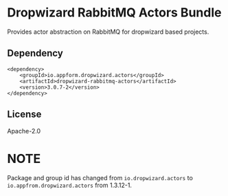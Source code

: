 # Dropwizard RabbitMQ Actors Bundle
Provides actor abstraction on RabbitMQ for dropwizard based projects.

## Dependency

```
<dependency>
    <groupId>io.appform.dropwizard.actors</groupId>
    <artifactId>dropwizard-rabbitmq-actors</artifactId>
    <version>3.0.7-2</version>
</dependency>
```

## License
Apache-2.0

# NOTE
Package and group id has changed from `io.dropwizard.actors` to `io.appfrom.dropwizard.actors` from 1.3.12-1.
